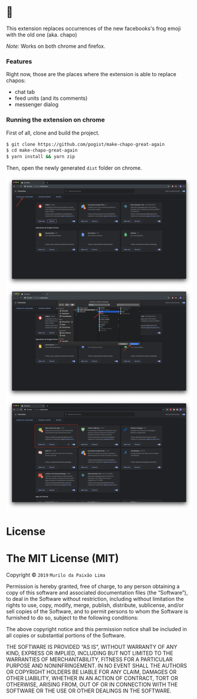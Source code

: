 # 🐸

This extension replaces occurrences of the new facebooks's frog emoji with the old one (aka. chapo)

*Note*: Works on both chrome and firefox.

### Features

Right now, those are the places where the extension is able to replace chapos:

- chat tab
- feed units (and its comments)
- messenger dialog

### Running the extension on chrome

First of all, clone and build the project.

```sh
$ git clone https://github.com/pogist/make-chapo-great-again
$ cd make-chapo-great-again
$ yarn install && yarn zip
```

Then, open the newly generated `dist` folder on chrome.

<img src="./assets/screenshot_1.png"></img>
<img src="./assets/screenshot_2.png"></img>
<img src="./assets/screenshot_3.png"></img>

# License
The MIT License (MIT)
=====================

Copyright © `2019` `Murilo da Paixão Lima`

Permission is hereby granted, free of charge, to any person
obtaining a copy of this software and associated documentation
files (the “Software”), to deal in the Software without
restriction, including without limitation the rights to use,
copy, modify, merge, publish, distribute, sublicense, and/or sell
copies of the Software, and to permit persons to whom the
Software is furnished to do so, subject to the following
conditions:

The above copyright notice and this permission notice shall be
included in all copies or substantial portions of the Software.

THE SOFTWARE IS PROVIDED “AS IS”, WITHOUT WARRANTY OF ANY KIND,
EXPRESS OR IMPLIED, INCLUDING BUT NOT LIMITED TO THE WARRANTIES
OF MERCHANTABILITY, FITNESS FOR A PARTICULAR PURPOSE AND
NONINFRINGEMENT. IN NO EVENT SHALL THE AUTHORS OR COPYRIGHT
HOLDERS BE LIABLE FOR ANY CLAIM, DAMAGES OR OTHER LIABILITY,
WHETHER IN AN ACTION OF CONTRACT, TORT OR OTHERWISE, ARISING
FROM, OUT OF OR IN CONNECTION WITH THE SOFTWARE OR THE USE OR
OTHER DEALINGS IN THE SOFTWARE.
